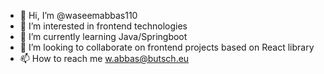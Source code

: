 - 👋 Hi, I’m @waseemabbas110
- 👀 I’m interested in frontend technologies
- 🌱 I’m currently learning Java/Springboot
- 💞️ I’m looking to collaborate on frontend projects based on React library
- 📫 How to reach me w.abbas@butsch.eu

<!---
waseemabbas110/waseemabbas110 is a ✨ special ✨ repository because its `README.md` (this file) appears on your GitHub profile.
You can click the Preview link to take a look at your changes.
--->
